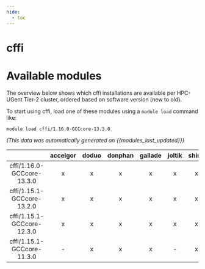 ```yaml
---
hide:
  - toc
---
```


cffi
====

# Available modules


The overview below shows which cffi installations are available per HPC-UGent Tier-2 cluster, ordered based on software version (new to old).

To start using cffi, load one of these modules using a `module load` command like:

```shell
module load cffi/1.16.0-GCCcore-13.3.0
```

*(This data was automatically generated on {{modules_last_updated}})*  

| |accelgor|doduo|donphan|gallade|joltik|shinx|
| :---: | :---: | :---: | :---: | :---: | :---: | :---: |
|cffi/1.16.0-GCCcore-13.3.0|x|x|x|x|x|x|
|cffi/1.15.1-GCCcore-13.2.0|x|x|x|x|x|x|
|cffi/1.15.1-GCCcore-12.3.0|x|x|x|x|x|x|
|cffi/1.15.1-GCCcore-11.3.0|-|x|x|x|-|x|
